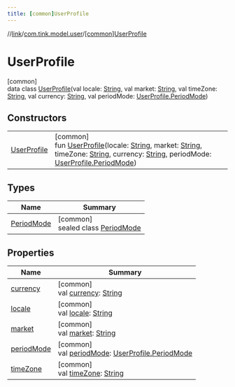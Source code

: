 ```yaml
---
title: [common]UserProfile
---
```

//[link](../../../index.html)/[com.tink.model.user](../index.html)/[[common]UserProfile](index.html)



# UserProfile



[common]\
data class [UserProfile](index.html)(val locale: [String](https://kotlinlang.org/api/latest/jvm/stdlib/kotlin/-string/index.html), val market: [String](https://kotlinlang.org/api/latest/jvm/stdlib/kotlin/-string/index.html), val timeZone: [String](https://kotlinlang.org/api/latest/jvm/stdlib/kotlin/-string/index.html), val currency: [String](https://kotlinlang.org/api/latest/jvm/stdlib/kotlin/-string/index.html), val periodMode: [UserProfile.PeriodMode](-period-mode/index.html))



## Constructors


| | |
|---|---|
| [UserProfile](-user-profile.html) | [common]<br>fun [UserProfile](-user-profile.html)(locale: [String](https://kotlinlang.org/api/latest/jvm/stdlib/kotlin/-string/index.html), market: [String](https://kotlinlang.org/api/latest/jvm/stdlib/kotlin/-string/index.html), timeZone: [String](https://kotlinlang.org/api/latest/jvm/stdlib/kotlin/-string/index.html), currency: [String](https://kotlinlang.org/api/latest/jvm/stdlib/kotlin/-string/index.html), periodMode: [UserProfile.PeriodMode](-period-mode/index.html)) |


## Types


| Name | Summary |
|---|---|
| [PeriodMode](-period-mode/index.html) | [common]<br>sealed class [PeriodMode](-period-mode/index.html) |


## Properties


| Name | Summary |
|---|---|
| [currency](currency.html) | [common]<br>val [currency](currency.html): [String](https://kotlinlang.org/api/latest/jvm/stdlib/kotlin/-string/index.html) |
| [locale](locale.html) | [common]<br>val [locale](locale.html): [String](https://kotlinlang.org/api/latest/jvm/stdlib/kotlin/-string/index.html) |
| [market](market.html) | [common]<br>val [market](market.html): [String](https://kotlinlang.org/api/latest/jvm/stdlib/kotlin/-string/index.html) |
| [periodMode](period-mode.html) | [common]<br>val [periodMode](period-mode.html): [UserProfile.PeriodMode](-period-mode/index.html) |
| [timeZone](time-zone.html) | [common]<br>val [timeZone](time-zone.html): [String](https://kotlinlang.org/api/latest/jvm/stdlib/kotlin/-string/index.html) |

